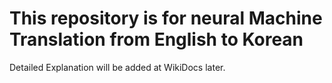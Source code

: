 # This repository is for neural Machine Translation from English to Korean

Detailed Explanation will be added at WikiDocs later.
